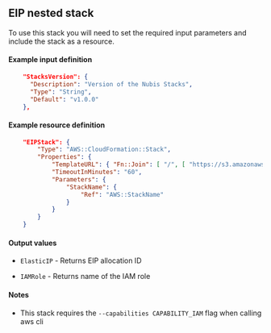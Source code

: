 ## EIP nested stack

To use this stack you will need to set the required input parameters and include the stack as a resource.

#### Example input definition
```json
    "StacksVersion": {
      "Description": "Version of the Nubis Stacks",
      "Type": "String",
      "Default": "v1.0.0"
    },
```
#### Example resource definition
```json
    "EIPStack": {
        "Type": "AWS::CloudFormation::Stack",
        "Properties": {
            "TemplateURL": { "Fn::Join": [ "/", [ "https://s3.amazonaws.com/nubisproject-stacks", { "Ref": "StacksVersion" }, "eip.template" ] ] },
            "TimeoutInMinutes": "60",
            "Parameters": {
                "StackName": {
                    "Ref": "AWS::StackName"
                }
            }
        }
    }
```

#### Output values
* `ElasticIP` - Returns EIP allocation ID

* `IAMRole` - Returns name of the IAM role

#### Notes
* This stack requires the `--capabilities CAPABILITY_IAM` flag when calling aws cli
